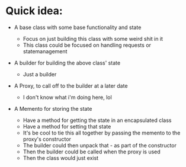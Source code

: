 # Quick idea:
* A base class with some base functionality and state
    * Focus on just building this class with some weird shit in it
    * This class could be focused on handling requests or statemanagement

* A builder for building the above class' state
    * Just a builder

* A Proxy, to call off to the builder at a later date
    * I don't know what i'm doing here, lol

* A Memento for storing the state
    * Have a method for getting the state in an encapsulated class
    * Have a method for setting that state
    * It's be cool to tie this all together by passing the memento to the proxy's constructor
    * The builder could then unpack that - as part of the constructor
    * Then the builder could be called when the proxy is used
    * Then the class would just exist
